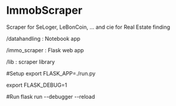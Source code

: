 # ImmobScraper

Scraper for SeLoger, LeBonCoin, ... and cie for Real Estate finding



/datahandling : Notebook app

/immo_scraper : Flask web app

/lib : scraper library


#Setup
export FLASK_APP=./run.py 

export FLASK_DEBUG=1

#Run
flask run --debugger --reload